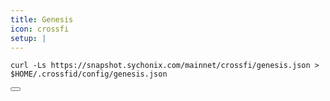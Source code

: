 ```yaml
---
title: Genesis
icon: crossfi
setup: |
---
```


<div class="code-block-wrapper"><!-- Note: Change nodename and $HOME/.binary -->
  <pre><code>curl -Ls https://snapshot.sychonix.com/mainnet/crossfi/genesis.json > $HOME/.crossfid/config/genesis.json</code></pre>
  <button class="copy-btn"><i class="fas fa-copy"></i></button>
</div>
